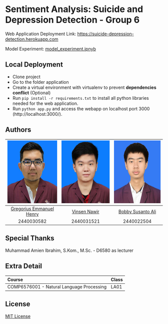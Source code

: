 # Sentiment Analysis: Suicide and Depression Detection - Group 6

Web Application Deployment Link: https://suicide-depression-detection.herokuapp.com

Model Experiment: [model_experiment.ipnyb](model_experiment.ipynb)

## Local Deployment
  * Clone project
  * Go to the folder application
  * Create a virtual environment with virtualenv to prevent **dependencies conflict** (Optional)
  * Run `pip install -r requirements.txt` to install all python libraries needed for the web application.
  * Run `python app.py` and access the webapp on localhost port 3000 (http://localhost:3000/).

## Authors
|            <img src="assets/github/2440030582.jpg" height="200px"/>                         |       <img src="assets/github/2440031521.jpg" height="200px"/>       |       <img src="assets/github/2440022504.jpg" height="200px"/>          | 
| :--------------------------------------------------------------------------------------:    | :------------------------------------------------------------------: | :----------------------------------------------------------------------:| 
|                             [Gregorius Emmanuel Henry](https://github.com/jfcjaya)          |                    [Vinsen Nawir](https://github.com/VinsenN)        |          [Bobby Susanto Ali](https://github.com/bobbysusantoali)        | 
|                                    2440030582                                               |                     2440031521                                       |                     2440022504                                          | 


## Special Thanks
Muhammad Amien Ibrahim, S.Kom., M.Sc. - D6580 as lecturer

## Extra Detail
| Course                                     | Class |
| :----------------------------------------  | :---- |
| COMP6576001 - Natural Language Processing  | LA01  |

## License
[MIT License](LICENSE)
